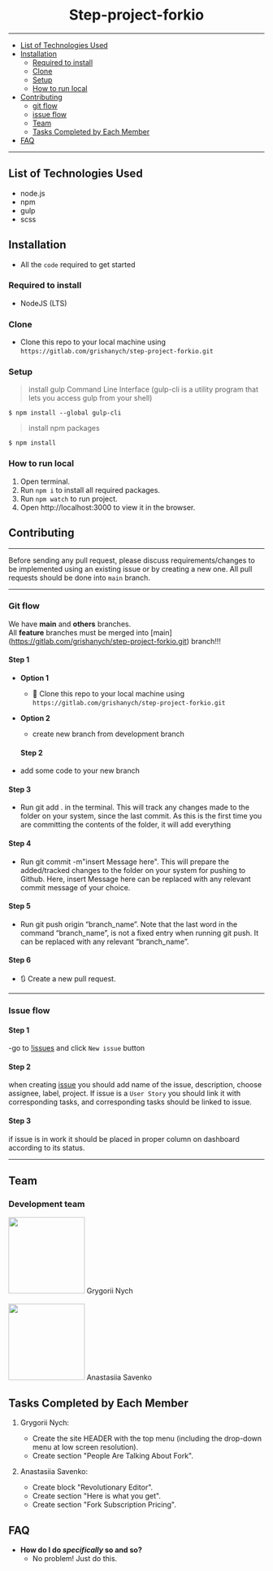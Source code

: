 <h1 align="center">Step-project-forkio</h1>


---
- [List of Technologies Used](#List-of-Technologies-Used)
- [Installation](#installation)
  - [Required to install](#Required-to-install)
  - [Clone](#Clone)
  - [Setup](#Setup)
  - [How to run local](#How-to-run-local)
- [Contributing](#contributing)
  - [git flow](#git-flow)
  - [issue flow](#git-flow)
  - [Team](#team)
  - [Tasks Completed by Each Member](#Tasks-Completed-by-Each-Member)
- [FAQ](#faq)

---

## List of Technologies Used

- node.js
- npm
- gulp
- scss

## Installation

- All the `code` required to get started

### Required to install

- NodeJS (LTS)

### Clone

- Clone this repo to your local machine using `https://gitlab.com/grishanych/step-project-forkio.git`

### Setup

> install gulp Command Line Interface (gulp-cli is a utility program that lets you access gulp from your shell)
```shell
$ npm install --global gulp-cli
```

> install npm packages
```shell
$ npm install
```

### How to run local

1. Open terminal.
2. Run `npm i` to install all required packages.
4. Run `npm watch` to run project.
5. Open http://localhost:3000 to view it in the browser.

## Contributing

---

Before sending any pull request, please discuss requirements/changes to be implemented using an existing issue or by creating a new one. All pull requests should be done into `main` branch.


---

### Git flow

We have **main** and **others** branches.  
All **feature** branches must be merged into [main] (https://gitlab.com/grishanych/step-project-forkio.git) branch!!!


#### Step 1

- **Option 1**

  - 👯 Clone this repo to your local machine using `https://gitlab.com/grishanych/step-project-forkio.git`

- **Option 2**

  - create new branch from development branch

  #### Step 2

- add some code to your new branch

#### Step 3

- Run git add . in the terminal. This will track any changes made to the folder on your system, since the last commit. As this is the first time you are committing the contents of the folder, it will add everything

#### Step 4

- Run git commit -m"insert Message here". This will prepare the added/tracked changes to the folder on your system for pushing to Github. Here, insert Message here can be replaced with any relevant commit message of your choice.

#### Step 5

- Run git push origin “branch_name”. Note that the last word in the command “branch_name”, is not a fixed entry when running git push. It can be replaced with any relevant “branch_name”.

#### Step 6

- 🔃 Create a new pull request.



---

### Issue flow

#### Step 1

-go to [!issues](https://gitlab.com/grishanych/step-project-forkio/-/issues) and click `New issue` button

#### Step 2

when creating [issue](https://gitlab.com/grishanych/step-project-forkio/-/issues/new) you should add name of the issue, description, choose assignee, label, project. If issue is a `User Story` you should link it with corresponding tasks, and corresponding tasks should be linked to issue.

#### Step 3

if issue is in work it should be placed in proper column on dashboard according to its status.

---

## Team

### Development team
[<img src="https://gitlab.com/uploads/-/system/user/avatar/13362400/avatar.png" width="150">](https://gitlab.com/grishanych) <span>Grygorii Nych</span>
<br>
<br>
[<img src="https://avatars.githubusercontent.com/u/115550388?v=4" width="150">](https://gitlab.com/savenko0097) <span>Anastasiia Savenko</span>

## Tasks Completed by Each Member

1. Grygorii Nych:
   - Create the site HEADER with the top menu (including the drop-down menu at low screen resolution).
   - Create section "People Are Talking About Fork".

2. Anastasiia Savenko:
   - Create block "Revolutionary Editor".
   - Create section "Here is what you get".
   - Create section "Fork Subscription Pricing".


## FAQ

- **How do I do _specifically_ so and so?**
  - No problem! Just do this.